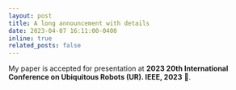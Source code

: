 ```yaml
---
layout: post
title: A long announcement with details
date: 2023-04-07 16:11:00-0400
inline: true
related_posts: false
---
```


My paper is accepted for presentation at **<a herf="https://2023.ubiquitousrobots.org/">2023 20th International Conference on Ubiquitous Robots (UR). IEEE, 2023</a>** 🥳.


